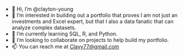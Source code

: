 - 👋 Hi, I’m @clayton-young
- 👀 I’m interested in building out a portfolio that proves I am not just an investments and Excel expert, but that I also a data fanatic that can analyze complex datasets.
- 🌱 I’m currently learning SQL, R, and Python.
- 💞️ I’m looking to collaborate on projects to help build my portfolio.
- 📫 You can reach me at Clayy77@gmail.com        

